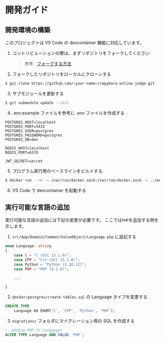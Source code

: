 # 開発ガイド

## 開発環境の構築

このプロジェクトは VS Code の devcontainer 機能に対応しています。

1. コントリビューションの際は、まずリポジトリをフォークしてください

   > 参考 : [フォークする方法](https://docs.github.com/ja/get-started/quickstart/fork-a-repo)

2. フォークしたリポジトリをローカルにクローンする

```bash
$ git clone https://github.com/<your-name>/capybara-online-judge.git
```

3. サブモジュールを更新する

```bash
$ git submodule update --init
```

4. .env.example ファイルを参考に .env ファイルを作成する

```
POSTGRES_HOST=localhost
POSTGRES_PORT=5432
POSTGRES_USER=postgres
POSTGRES_PASSWORD=postgres
POSTGRES_DB=dev

REDIS_HOST=localhost
REDIS_PORT=6379

JWT_SECRET=secret
```

5. プログラム実行用のベースラインをビルドする

```bash
$ docker run --rm -v /var/run/docker.sock:/var/run/docker.sock -v .:/workspace -w /workspace php:8-bullseye php tools/BuildImage.php
```

6. VS Code で devcontainer を起動する

## 実行可能な言語の追加

実行可能な言語の追加には下記の変更が必要です。
ここでは`PHP`を追加する例を示します。

1. `src/App/Domain/Common/ValueObject/Language.php` に追記する

```php
enum Language: string
{
    case C = "C (GCC 13.1.0)";
    case CPP = "C++ (GCC 13.1.0)";
    case Python = "Python (3.10.12)";
    case PHP = "PHP (8.2.8)";

    ...

}
```

2. `docker/postgres/create-tables.sql` の Language タイプを変更する

```sql
CREATE TYPE
    Language AS ENUM('C', 'CPP', 'Python', 'PHP');
```

3. `migrations/` フォルダにマイグレーション用の SQL を作成する

```sql
-- Adding PHP to Languages
ALTER TYPE Language ADD VALUE 'PHP';
```
